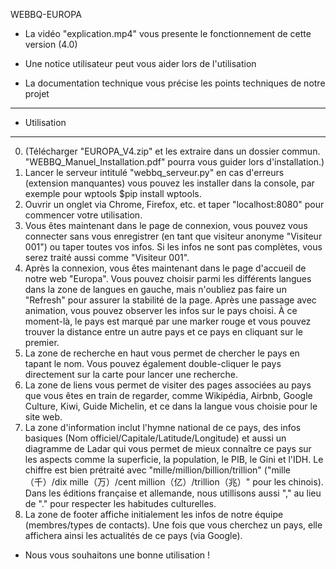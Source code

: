 WEBBQ-EUROPA


 - La vidéo "explication.mp4" vous presente le fonctionnement de cette version (4.0)

 - Une notice utilisateur peut vous aider lors de l'utilisation
 
 - La documentation technique vous précise les points techniques de notre projet
  
  _______________________________________________________________________________________________________________________________

 - Utilisation 
  _______________________________________________________________________________________________________________________________
 
  0. (Télécharger "EUROPA_V4.zip" et les extraire dans un dossier commun. "WEBBQ_Manuel_Installation.pdf" pourra vous guider lors d'installation.)
  1. Lancer le serveur intitulé "webbq_serveur.py" en cas d'erreurs (extension manquantes) vous pouvez les installer dans la console, par exemple pour wptools $pip install wptools.
  2. Ouvrir un onglet via Chrome, Firefox, etc. et taper "localhost:8080" pour commencer votre utilisation.
  3. Vous êtes maintenant dans le page de connexion, vous pouvez vous connecter sans vous enregistrer (en tant que visiteur anonyme "Visiteur 001") ou taper toutes vos infos. Si les infos ne sont pas complètes, vous serez traité aussi comme "Visiteur 001".
  4. Après la connexion, vous êtes maintenant dans le page d'accueil de notre web "Europa". Vous pouvez choisir parmi les différents langues dans la zone de langues en gauche, mais n'oubliez pas faire un "Refresh" pour assurer la stabilité de la page. Après une passage avec animation, vous pouvez observer les infos sur le pays choisi. À ce moment-là, le pays est marqué par une marker rouge et vous pouvez trouver la distance entre un autre pays et ce pays en cliquant sur le premier.
  5. La zone de recherche en haut vous permet de chercher le pays en tapant le nom. Vous pouvez également double-cliquer le pays directement sur la carte pour lancer une recherche.
6. La zone de liens vous permet de visiter des pages associées au pays que vous êtes en train de regarder, comme Wikipédia, Airbnb, Google Culture, Kiwi, Guide Michelin, et ce dans la langue vous choisie pour le site web.
  7. La zone d'information inclut l'hymne national de ce pays, des infos basiques (Nom officiel/Capitale/Latitude/Longitude) et aussi un diagramme de Ladar qui vous permet de mieux connaître ce pays sur les aspects comme la superficie, la population, le PIB, le Gini et l'IDH. Le chiffre est bien prétraité avec "mille/million/billion/trillion" ("mille（千）/dix mille（万）/cent million（亿）/trillion（兆）" pour les chinois). Dans les éditions française et allemande, nous utillisons aussi "," au lieu de "." pour respecter les habitudes culturelles.
  8. La zone de footer affiche initialement les infos de notre équipe (membres/types de contacts). Une fois que vous cherchez un pays, elle affichera ainsi les actualités de ce pays (via Google).
  
  - Nous vous souhaitons une bonne utilisation !
